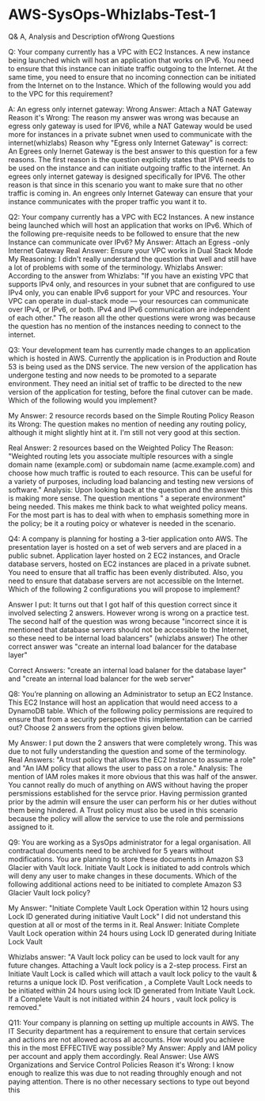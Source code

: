 # AWS-SysOps-Whizlabs-Test-1
Q&amp; A, Analysis and Description ofWrong Questions


Q: Your company currently has a VPC with EC2 Instances. A new instance being launched which will host an application that works on IPv6. You need to ensure that this instance can initiate traffic outgoing to the Internet.
At the same time, you need to ensure that no incoming connection can be initiated from the Internet on to the Instance. 
Which of the following would you add to the VPC for this requirement?

A: An egress only internet gateway: 
Wrong Answer: Attach a NAT Gateway
Reason it's Wrong: The reason my answer was wrong was because an egress only gateway is used for IPV6, while a NAT Gateway would be used more for instances in a private subnet wnen used to communicate with the internet(whizlabs)
Reason why "Egress only Internet Gateway" is correct: An Egrees only Inernet Gateway is the best answer to this question for a few reasons. The first reason is the question explicitly states that IPV6 needs to be used on the instance and can initiate outgoing traffic to the internet. An egrees only internet gateway is designed specifically for IPV6. The other reason is that
since in this scenario you want to make sure that no other traffic is coming in. An engrees only Internet Gateway can ensure that your instance communicates with the proper traffic you want it to. 


Q2: Your company currently has a VPC with EC2 Instances. A new instance being launched which will host an application that works on IPv6. Which of the following pre-requisite needs to be followed to ensure that the new Instance can communicate over IPv6?
My Answer: Attach an Egress -only Internet Gateway
Real Answer: Ensure your VPC works in Dual Stack Mode
My Reasoning: I didn't really understand the question that well and still have a lot of problems with some of the terminology.
Whizlabs Answer: According to the answer from Whizlabs: "If you have an existing VPC that supports IPv4 only, and resources in your subnet that are configured to use IPv4 only, you can enable IPv6 support for your VPC and resources. Your VPC can operate in dual-stack mode — your resources can communicate over IPv4, or IPv6, or both. IPv4 and IPv6 communication are independent of each other." The reason all the other questions were wrong was because the question has no mention of the instances needing to connect to the internet.

Q3: Your development team has currently made changes to an application which is hosted in AWS. Currently the application is in Production and Route 53 is being used as the DNS service. The new version of the application has undergone testing and now needs to be promoted to a separate environment. They need an initial set of traffic to be directed to the new version of the application for testing, before the final cutover can be made. Which of the following would you implement?

My Answer: 2 resource records based on the Simple Routing Policy
Reason its Wrong: The question makes no mention of needing any routing policy, although it might slightly hint at it. I'm still not very good at this section.

Real Answer: 2 resources based on the Weighted Policy
The Reason: "Weighted routing lets you associate multiple resources with a single domain name (example.com) or subdomain name (acme.example.com) and choose how much traffic is routed to each resource. This can be useful for a variety of purposes, including load balancing and testing new versions of software."
Analysis: Upon looking back at the question and the answer this is making more sense. The question mentions " a seperate environment" being needed. This makes me think back to what weighted policy means. For the most part is has to deal with when to emphasis something more in the policy; be it a routing poicy or whatever is needed in the scenario.

Q4: A company is planning for hosting a 3-tier application onto AWS. The presentation layer is hosted on a set of web servers and are placed in a public subnet. Application layer hosted on 2 EC2 instances, and Oracle database servers, hosted on EC2 instances are placed in a private subnet. You need to ensure that all traffic has been evenly distributed. Also, you need to ensure that database servers are not accessible on the Internet.
Which of the following 2 configurations you will propose to implement?

Answer I put: It turns out that I got half of this question correct since it involved selecting 2 answers. However wrong is wrong on a practice test. The second half of the question was wrong because "incorrect since it is mentioned that database servers should not be accessible to the Internet, so these need to be internal load balancers" (whizlabs answer) The other correct answer was "create an internal load balancer for the database layer"

Correct Answers: "create an internal load balaner for the database layer" and  "create an internal load balancer for the web server" 

Q8: You’re planning on allowing an Administrator to setup an EC2 Instance. This EC2 Instance will host an application that would need access to a DynamoDB table. Which of the following policy permissions are required to ensure that from a security perspective this implementation can be carried out? Choose 2 answers from the options given below.

My Answer: I put down the 2 answers that were completely wrong. This was due to not fully understanding the question and some of the terminology.
Real Answers: "A trust policy that allows the EC2 Instance to assume a role" and  "An IAM policy that allows the user to pass on a role." 
Analysis: The mention of IAM roles makes it more obvious that this was half of the answer. You cannot really do much of anything on AWS without having the proper persmissions established for the servce prior. Having permission granted prior by the admin will ensure the user can perform his or her duties without them being hindered. A Trust policy must also be used in this scenario because the policy will allow the service to use the role and permissions assigned to it.

Q9: You are working as a SysOps administrator for a legal organisation. All contractual documents need to be archived for 5 years without modifications. You are planning to store these documents in Amazon S3 Glacier with Vault lock.  Initiate Vault Lock is initiated to add controls which will deny any user to make changes in these documents. Which of the following additional actions need to be initiated to complete Amazon S3 Glacier Vault lock policy?

My Answer: "Initiate Complete Vault Lock Operation within 12 hours using Lock ID generated during initiative Vault Lock" I did not understand this question at all or most of the terms in it.
Real Answer: Initiate Complete Vault Lock operation within 24 hours using Lock ID generated during Initiate Lock Vault

Whizlabs answer: "A Vault lock policy can be used to lock vault for any future changes. Attaching a Vault lock policy is a 2-step process. First an Initiate Vault Lock is called which will attach a vault lock policy to the vault & returns a unique lock ID. Post verification , a Complete Vault Lock needs to  be initiated within 24 hours using lock ID generated from Initiate Vault Lock. If a Complete Vault is not initiated within 24 hours , vault lock policy is removed."

Q11: Your company is planning on setting up multiple accounts in AWS. The IT Security department has a requirement to ensure that certain services and actions are not allowed across all accounts. How would you achieve this in the most EFFECTIVE way possible?
My Answer: Apply and IAM policy per account and apply them accordingly.
Real Answer: Use AWS Organizations and Service Control Policies 
Reason it's Wrong: I know enough to realize this was due to not reading throughly enough and not paying attention. There is no other necessary sections to type out beyond this
